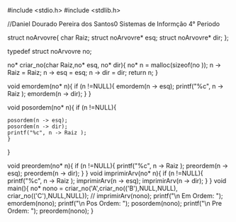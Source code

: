 #include <stdio.h>
#include <stdlib.h>

//Daniel Dourado Pereira dos Santos0 Sistemas de Informção 4° Periodo

struct noArvovre{
  char Raiz;
  struct noArvovre* esq;
  struct noArvovre* dir;
};

typedef struct noArvovre no;

no* criar_no(char Raiz,no* esq, no* dir){
	no* n = malloc(sizeof(no ));
	n -> Raiz = Raiz;
	n -> esq = esq;
	n -> dir = dir;
return n;
}

void emordem(no* n){
	if (n !=NULL){
	emordem(n -> esq);
	printf("%c", n -> Raiz );
    emordem(n -> dir);
    }
}

void posordem(no* n){
	if (n !=NULL){
	
	posordem(n -> esq);
	posordem(n -> dir);
	printf("%c", n -> Raiz );
    }
}

void preordem(no* n){
	if (n !=NULL){
	printf("%c", n -> Raiz );
	preordem(n -> esq);
	preordem(n -> dir);
    }
}
void imprimirArv(no* n){
	if (n !=NULL){
	printf("%c", n -> Raiz );
	imprimirArv(n -> esq);
	imprimirArv(n -> dir);
    }
}
void main(){
	no* nono = criar_no('A',criar_no(('B'),NULL,NULL), criar_no(('C'),NULL,NULL));
//	imprimirArv(nono);
    printf("\n Em Ordem: ");
	emordem(nono);
	printf("\n Pos Ordem: ");
	posordem(nono);
	printf("\n Pre Ordem: ");
	preordem(nono);
}
